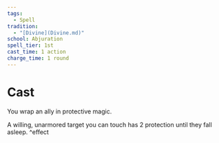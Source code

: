 ```yaml
---  
tags:  
  - Spell  
tradition:  
  - "[Divine](Divine.md)"  
school: Abjuration  
spell_tier: 1st  
cast_time: 1 action  
charge_time: 1 round  
---  
```

# Cast  
  
You wrap an ally in protective magic.  
  
A willing, unarmored target you can touch has 2 protection until they fall asleep. ^effect
